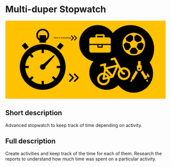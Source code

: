 # Multi-duper Stopwatch

![Multi-duper Stopwatch](banners/banner1024x500.png)

## Short description

Advanced stopwatch to keep track of time depending on activity.

## Full description

Create activities and keep track of the time for each of them.
Research the reports to understand how much time was spent on a particular activity.
